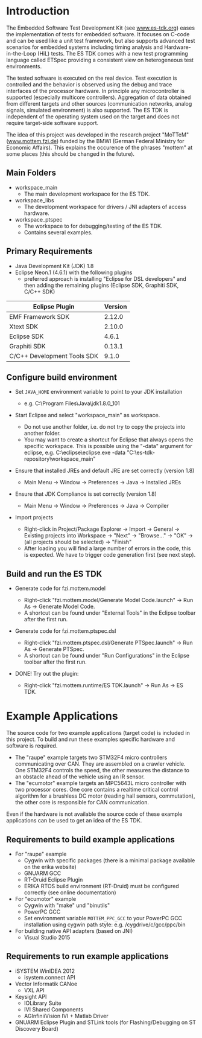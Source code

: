 Introduction
============

The Embedded Software Test Development Kit (see www.es-tdk.org) eases the implementation of tests for
embedded software. It focuses on C-code and can be used like a unit test framework, but also supports
advanced test scenarios for embedded systems including timing analysis and Hardware-in-the-Loop (HiL) 
tests. The ES TDK comes with a new test programming language called ETSpec providing a consistent view
on heterogeneous test environments.

The tested software is executed on the real device. Test execution is controlled and the behavior is 
observed using the debug and trace interfaces of the processor hardware. In principle any microcontroller
is supported (especially multicore controllers). Aggregation of data obtained from different targets and
other sources (communication networks, analog signals, simulated environment) is also supported. The ES
TDK is independent of the operating system used on the target and does not require target-side software
support.

The idea of this project was developed in the research project "MoTTeM" (www.mottem.fzi.de) funded by the
BMWI (German Federal Ministry for Economic Affairs). This explains the occurence of the phrases "mottem" at
some places (this should be changed in the future).


Main Folders
------------

* workspace_main
  * The main development workspace for the ES TDK.
* workspace_libs
  * The development workspace for drivers / JNI adapters of access hardware.
* workspace_ptspec
  * The workspace to for debugging/testing of the ES TDK.
  * Contains several examples.


Primary Requirements
--------------------

* Java Development Kit (JDK) 1.8
* Eclipse Neon.1 (4.6.1) with the following plugins
  * preferred approach is installing "Eclipse for DSL developers" and then
    adding the remaining plugins (Eclipse SDK, Graphiti SDK, C/C++ SDK)
  
| Eclipse Plugin                          | Version |
|-----------------------------------------|---------|
| EMF Framework SDK                       | 2.12.0  |
| Xtext SDK                               | 2.10.0  |
| Eclipse SDK                             | 4.6.1   |
| Graphiti SDK                            | 0.13.1  |
| C/C++ Development Tools SDK             | 9.1.0   |


Configure build environment
---------------------------

* Set `JAVA_HOME` environment variable to point to your JDK installation
  * e.g. C:\Program Files\Java\jdk1.8.0_101

* Start Eclipse and select "workspace_main" as workspace.
  * Do not use another folder, i.e. do not try to copy the projects into another folder.
  * You may want to create a shortcut for Eclipse that always opens the specific workspace.
    This is possible using the "-data" argument for eclipse, e.g.
    C:\eclipse\eclipse.exe -data "C:\es-tdk-repository\workspace_main"

* Ensure that installed JREs and default JRE are set correctly (version 1.8)
  * Main Menu -> Window -> Preferences -> Java -> Installed JREs

* Ensure that JDK Compliance is set correctly (version 1.8)
  * Main Menu -> Window -> Preferences -> Java -> Compiler
  
* Import projects
  * Right-click in Project/Package Explorer -> Import -> General -> Existing projects into Workspace
    -> "Next" -> "Browse..." -> "OK" -> (all projects should be selected) -> "Finish"
  * After loading you will find a large number of errors in the code, this is expected. We have to
    trigger code generation first (see next step).


Build and run the ES TDK
------------------------

* Generate code for fzi.mottem.model
  * Right-click "fzi.mottem.model/Generate Model Code.launch" -> Run As -> Generate Model Code.
  * A shortcut can be found under "External Tools" in the Eclipse toolbar after the first run.

* Generate code for fzi.mottem.ptspec.dsl
  * Right-click "fzi.mottem.ptspec.dsl/Generate PTSpec.launch" -> Run As -> Generate PTSpec.
  * A shortcut can be found under "Run Configurations" in the Eclipse toolbar after the first run.
  
* DONE! Try out the plugin:
  * Right-click "fzi.mottem.runtime/ES TDK.launch" -> Run As -> ES TDK.


Example Applications
====================

The source code for two example applications (target code) is included in this project.
To build and run these examples specific hardware and software is required.

* The "raupe" example targets two STM32F4 micro controllers communicating over CAN. They are
  assembled on a crawler vehicle. One STM32F4 controls the speed, the other measures the distance
  to an obstacle ahead of the vehicle using an IR sensor.
* The "ecumotor" example targets an MPC5643L micro controller with two processor cores. One core
  contains a realtime critical control algorithm for a brushless DC motor (reading hall sensors,
  commutation), the other core is responsible for CAN communication.

Even if the hardware is not available the source code of these example applications can be used to
get an idea of the ES TDK.


Requirements to build example applications
------------------------------------------

* For "raupe" example
  * Cygwin with specific packages (there is a minimal package available on the erika website)
  * GNUARM GCC
  * RT-Druid Eclipse Plugin
  * ERIKA RTOS build environment (RT-Druid) must be configured correctly (see online documentation)
* For "ecumotor" example
  * Cygwin with "make" und "binutils"
  * PowerPC GCC
  * Set environment variable `MOTTEM_PPC_GCC` to your PowerPC GCC installation using cygwin path style:
    e.g. /cygdrive/c/gcc/ppc/bin
* For building native API adapters (based on JNI)
  * Visual Studio 2015


Requirements to run example applications
----------------------------------------

* iSYSTEM WinIDEA 2012
  * isystem.connect API
* Vector Informatik CANoe
  * VXL API
* Keysight API
  * IOLibrary Suite
  * IVI Shared Components
  * AGInfiniiVision IVI + Matlab Driver
* GNUARM Eclipse Plugin and STLink tools (for Flashing/Debugging on ST Discovery Board)
